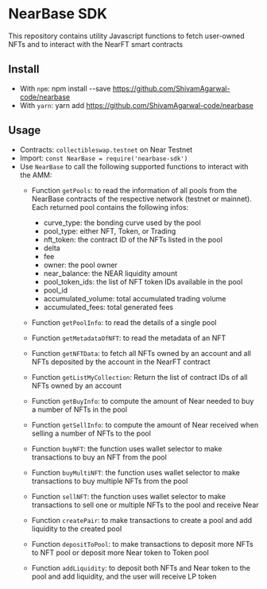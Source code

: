 # NearBase SDK
This repository contains utility Javascript functions to fetch user-owned NFTs and to interact with the NearFT smart contracts

## Install
* With `npm`: npm install --save https://github.com/ShivamAgarwal-code/nearbase
* With `yarn`: yarn add https://github.com/ShivamAgarwal-code/nearbase

## Usage
* Contracts: `collectibleswap.testnet` on Near Testnet
* Import: `const NearBase = require('nearbase-sdk')` 
* Use `NearBase` to call the following supported functions to interact with the AMM:
    * Function `getPools`: to read the information of all pools from the NearBase contracts of the respective network (testnet or mainnet). Each returned pool contains the following infos:

        * curve_type: the bonding curve used by the pool
        * pool_type: either NFT, Token, or Trading
        * nft_token: the contract ID of the NFTs listed in the pool
        * delta
        * fee
        * owner: the pool owner
        * near_balance: the NEAR liquidity amount
        * pool_token_ids: the list of NFT token IDs available in the pool
        * pool_id
        * accumulated_volume: total accumulated trading volume
        * accumulated_fees: total generated fees

    * Function `getPoolInfo`: to read the details of a single pool
    * Function `getMetadataOfNFT`: to read the metadata of an NFT
    * Function `getNFTData`: to fetch all NFTs owned by an account and all NFTs deposited by the account in the NearFT contract 
    * Function `getListMyCollection`: Return the list of contract IDs of all NFTs owned by an account
    * Function `getBuyInfo`: to compute the amount of Near needed to buy a number of NFTs in the pool
    * Function `getSellInfo`: to compute the amount of Near received when selling a number of NFTs to the pool
    * Function `buyNFT`: the function uses wallet selector to make transactions to buy an NFT from the pool
    * Function `buyMultiNFT`: the function uses wallet selector to make transactions to buy multiple NFTs from the pool
    * Function `sellNFT`: the function uses wallet selector to make transactions to sell one or multiple NFTs to the pool and receive Near
    * Function `createPair`: to make transactions to create a pool and add liquidity to the created pool
    * Function `depositToPool`: to make transactions to deposit more NFTs to NFT pool or deposit more Near token to Token pool
    * Function `addLiquidity`: to deposit both NFTs and Near token to the pool and add liquidity, and the user will receive LP token



